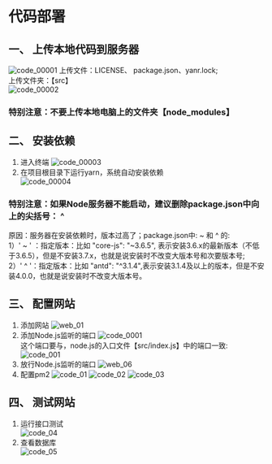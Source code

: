 # 代码部署
## 一、 上传本地代码到服务器
![code_00001](./%E6%88%AA%E5%9B%BE/code_00001.png)
上传文件：LICENSE、 package.json、yanr.lock; <br/>
上传文件夹：【src】 <br/>
![code_00002](./%E6%88%AA%E5%9B%BE/code_00002.png)
### 特别注意：不要上传本地电脑上的文件夹【node_modules】
## 二、 安装依赖
1. 进入终端
![code_00003](./%E6%88%AA%E5%9B%BE/code_00003.png)
2. 在项目根目录下运行yarn，系统自动安装依赖 <br/>
![code_00004](./%E6%88%AA%E5%9B%BE/code_00004.png)
### 特别注意：如果Node服务器不能启动，建议删除package.json中向上的尖括号： ^  <br/>
原因：服务器在安装依赖时，版本过高了；package.json中: ~ 和 ^ 的:<br/>
1）' ~ ' ：指定版本：比如  "core-js": "~3.6.5", 表示安装3.6.x的最新版本（不低于3.6.5），但是不安装3.7.x，也就是说安装时不改变大版本号和次要版本号;<br/>
2）' ^ '：指定版本：比如 "antd": "^3.1.4",表示安装3.1.4及以上的版本，但是不安装4.0.0，也就是说安装时不改变大版本号。

## 三、 配置网站
1. 添加网站
![web_01](./%E6%88%AA%E5%9B%BE/web_01.png)
2. 添加Node.js监听的端口
![code_0001](./%E6%88%AA%E5%9B%BE/code_0001.png)
<br/>这个端口要与，node.js的入口文件【src/index.js】中的端口一致:<br/>
![code_001](./%E6%88%AA%E5%9B%BE/code_001.png)
3. 放行Node.js监听的端口
![web_06](./%E6%88%AA%E5%9B%BE/web_06.png)
4. 配置pm2
![code_01](./%E6%88%AA%E5%9B%BE/code_01.png)
![code_02](./%E6%88%AA%E5%9B%BE/code_02.png)
![code_03](./%E6%88%AA%E5%9B%BE/code_03.png)

## 四、 测试网站
1. 运行接口测试<br/>
![code_04](./%E6%88%AA%E5%9B%BE/code_04.png)
2. 查看数据库 <br/>
![code_05](./%E6%88%AA%E5%9B%BE/code_05.png)
